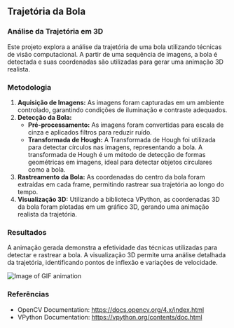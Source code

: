 ## Trajetória da Bola 

### Análise da Trajetória em 3D

Este projeto explora a análise da trajetória de uma bola utilizando técnicas de visão computacional. A partir de uma sequência de imagens, a bola é detectada e suas coordenadas são utilizadas para gerar uma animação 3D realista.

### Metodologia

1. **Aquisição de Imagens:** As imagens foram capturadas em um ambiente controlado, garantindo condições de iluminação e contraste adequados.
2. **Detecção da Bola:**
   * **Pré-processamento:** As imagens foram convertidas para escala de cinza e aplicados filtros para reduzir ruído.
   * **Transformada de Hough:** A Transformada de Hough foi utilizada para detectar círculos nas imagens, representando a bola. A transformada de Hough é um método de detecção de formas geométricas em imagens, ideal para detectar objetos circulares como a bola.
3. **Rastreamento da Bola:** As coordenadas do centro da bola foram extraídas em cada frame, permitindo rastrear sua trajetória ao longo do tempo.
4. **Visualização 3D:** Utilizando a biblioteca VPython, as coordenadas 3D da bola foram plotadas em um gráfico 3D, gerando uma animação realista da trajetória.

### Resultados

A animação gerada demonstra a efetividade das técnicas utilizadas para detectar e rastrear a bola. A visualização 3D permite uma análise detalhada da trajetória, identificando pontos de inflexão e variações de velocidade.

![Image of GIF animation]('https://github.com/Marcal7/TrajetoriaBola/blob/main/bola.gif')

### Referências
* OpenCV Documentation: https://docs.opencv.org/4.x/index.html
* VPython Documentation: https://vpython.org/contents/doc.html
